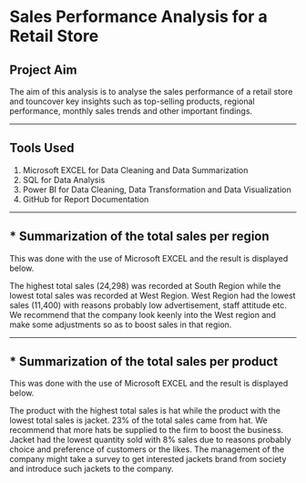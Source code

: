 # Sales Performance Analysis for a Retail Store

## Project Aim

The aim of this analysis is to  analyse the sales performance of a retail store and touncover key insights such as top-selling products, regional performance, monthly sales trends and other important findings. 

-----------

## Tools Used
1. Microsoft EXCEL for Data Cleaning and Data Summarization
2. SQL for Data Analysis
3. Power BI for Data Cleaning, Data Transformation and Data Visualization
4. GitHub for Report Documentation
----------

## * Summarization of the total sales per region
This was done with the use of Microsoft EXCEL and the result is displayed below.


The highest total sales (24,298) was recorded at South Region while the lowest total sales was recorded at West Region. West Region had the lowest sales (11,400) with reasons probably low advertisement, staff attitude etc.
We recommend that the company look keenly into the West region and make some adjustments so as to boost sales in that region.

-----------
## * Summarization of the total sales per product
This was done with the use of Microsoft EXCEL and the result is displayed below.



The product with the highest total sales is hat while the product with the lowest total sales is jacket. 23% of the total sales came from hat.
We recommend that more hats be supplied to the firm to boost the business.
Jacket had the lowest quantity sold with 8% sales due to reasons probably choice and preference of customers or the likes.
The management of the company might take a survey to get interested jackets brand from society and introduce such jackets to the company.



